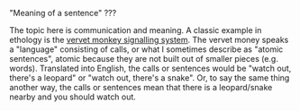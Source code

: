
"Meaning of a sentence"  ???

The topic here is communication and meaning.  A classic example in
ethology is the [vervet monkey signalling
system](https://www.bbc.co.uk/sounds/play/p016dgw1).  The vervet money
speaks a "language" consisting of calls, or what I sometimes describe
as "atomic sentences", atomic because they are not built out of
smaller pieces (e.g. words).  Translated into English, the calls or
sentences would be "watch out, there's a leopard" or "watch out,
there's a snake".  Or, to say the same thing another way, the calls or
sentences mean that there is a leopard/snake nearby and you should
watch out.

